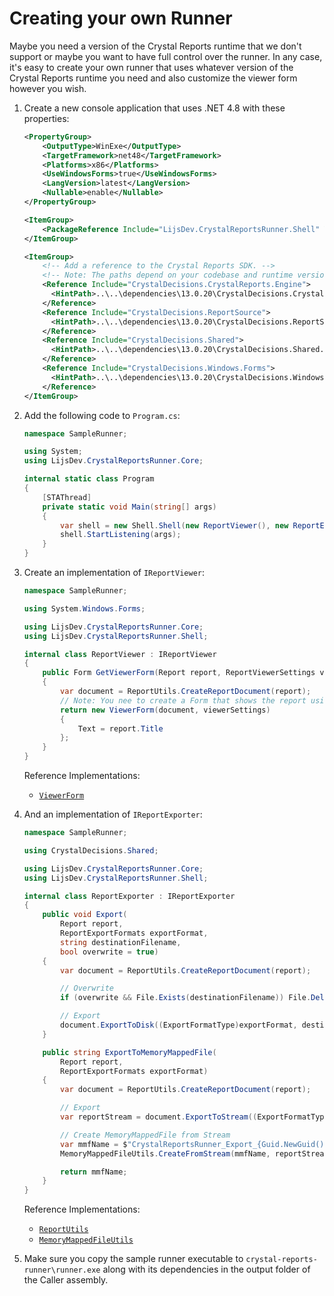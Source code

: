 # Creating your own Runner

Maybe you need a version of the Crystal Reports runtime that we don't support or maybe you want to have full control over the runner. In any case, it's easy to create your own runner that uses whatever version of the Crystal Reports runtime you need and also customize the viewer form however you wish.

1. Create a new console application that uses .NET 4.8 with these properties:

    ```xml
    <PropertyGroup>
        <OutputType>WinExe</OutputType>
        <TargetFramework>net48</TargetFramework>
        <Platforms>x86</Platforms>
        <UseWindowsForms>true</UseWindowsForms>
        <LangVersion>latest</LangVersion>
        <Nullable>enable</Nullable>
    </PropertyGroup>

    <ItemGroup>
        <PackageReference Include="LijsDev.CrystalReportsRunner.Shell" Version="1.0.0" />
    </ItemGroup>

    <ItemGroup>
        <!-- Add a reference to the Crystal Reports SDK. -->
        <!-- Note: The paths depend on your codebase and runtime versions. -->
        <Reference Include="CrystalDecisions.CrystalReports.Engine">
          <HintPath>..\..\dependencies\13.0.20\CrystalDecisions.CrystalReports.Engine.dll</HintPath>
        </Reference>
        <Reference Include="CrystalDecisions.ReportSource">
          <HintPath>..\..\dependencies\13.0.20\CrystalDecisions.ReportSource.dll</HintPath>
        </Reference>
        <Reference Include="CrystalDecisions.Shared">
          <HintPath>..\..\dependencies\13.0.20\CrystalDecisions.Shared.dll</HintPath>
        </Reference>
        <Reference Include="CrystalDecisions.Windows.Forms">
          <HintPath>..\..\dependencies\13.0.20\CrystalDecisions.Windows.Forms.dll</HintPath>
        </Reference>
    </ItemGroup>
    ```

2. Add the following code to `Program.cs`:

    ```csharp
    namespace SampleRunner;

    using System;
    using LijsDev.CrystalReportsRunner.Core;

    internal static class Program
    {
        [STAThread]
        private static void Main(string[] args)
        {
            var shell = new Shell.Shell(new ReportViewer(), new ReportExporter());
            shell.StartListening(args);
        }
    }
    ```

3. Create an implementation of `IReportViewer`:

    ```csharp
    namespace SampleRunner;
    
    using System.Windows.Forms;
    
    using LijsDev.CrystalReportsRunner.Core;
    using LijsDev.CrystalReportsRunner.Shell;
    
    internal class ReportViewer : IReportViewer
    {
        public Form GetViewerForm(Report report, ReportViewerSettings viewerSettings)
        {
            var document = ReportUtils.CreateReportDocument(report);
            // Note: You nee to create a Form that shows the report using a CrystalReportViewer
            return new ViewerForm(document, viewerSettings)
            {
                Text = report.Title
            };
        }
    }
    ```

    Reference Implementations:

    - [`ViewerForm`](../src/LijsDev.CrystalReportsRunner/shared/ViewerForm.cs)

4. And an implementation of `IReportExporter`:

    ```csharp
    namespace SampleRunner;
    
    using CrystalDecisions.Shared;
    
    using LijsDev.CrystalReportsRunner.Core;
    using LijsDev.CrystalReportsRunner.Shell;
    
    internal class ReportExporter : IReportExporter
    {
        public void Export(
            Report report, 
            ReportExportFormats exportFormat, 
            string destinationFilename, 
            bool overwrite = true)
        {
            var document = ReportUtils.CreateReportDocument(report);
    
            // Overwrite
            if (overwrite && File.Exists(destinationFilename)) File.Delete(destinationFilename);
    
            // Export
            document.ExportToDisk((ExportFormatType)exportFormat, destinationFilename);
        }
    
        public string ExportToMemoryMappedFile(
            Report report, 
            ReportExportFormats exportFormat)
        {
            var document = ReportUtils.CreateReportDocument(report);
    
            // Export
            var reportStream = document.ExportToStream((ExportFormatType)exportFormat);
    
            // Create MemoryMappedFile from Stream
            var mmfName = $"CrystalReportsRunner_Export_{Guid.NewGuid()}";
            MemoryMappedFileUtils.CreateFromStream(mmfName, reportStream);
    
            return mmfName;
        }
    }
    ```
    
    Reference Implementations:
    
    - [`ReportUtils`](../src/LijsDev.CrystalReportsRunner/shared/ReportUtils.cs)
    - [`MemoryMappedFileUtils`](../src/LijsDev.CrystalReportsRunner/shared/MemoryMappedFileUtils.cs)

4. Make sure you copy the sample runner executable to `crystal-reports-runner\runner.exe` along with its dependencies in the output folder of the Caller assembly.
